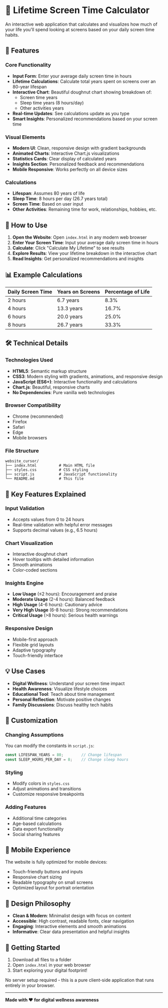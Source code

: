 # 📱 Lifetime Screen Time Calculator

An interactive web application that calculates and visualizes how much of your life you'll spend looking at screens based on your daily screen time habits.

## 🌟 Features

### Core Functionality
- **Input Form**: Enter your average daily screen time in hours
- **Lifetime Calculations**: Calculate total years spent on screens over an 80-year lifespan
- **Interactive Chart**: Beautiful doughnut chart showing breakdown of:
  - Screen time years
  - Sleep time years (8 hours/day)
  - Other activities years
- **Real-time Updates**: See calculations update as you type
- **Smart Insights**: Personalized recommendations based on your screen time

### Visual Elements
- **Modern UI**: Clean, responsive design with gradient backgrounds
- **Animated Charts**: Interactive Chart.js visualizations
- **Statistics Cards**: Clear display of calculated years
- **Insights Section**: Personalized feedback and recommendations
- **Mobile Responsive**: Works perfectly on all device sizes

### Calculations
- **Lifespan**: Assumes 80 years of life
- **Sleep Time**: 8 hours per day (26.7 years total)
- **Screen Time**: Based on user input
- **Other Activities**: Remaining time for work, relationships, hobbies, etc.

## 🚀 How to Use

1. **Open the Website**: Open `index.html` in any modern web browser
2. **Enter Your Screen Time**: Input your average daily screen time in hours
3. **Calculate**: Click "Calculate My Lifetime" to see results
4. **Explore Results**: View your lifetime breakdown in the interactive chart
5. **Read Insights**: Get personalized recommendations and insights

## 📊 Example Calculations

| Daily Screen Time | Years on Screens | Percentage of Life |
|------------------|------------------|-------------------|
| 2 hours          | 6.7 years        | 8.3%              |
| 4 hours          | 13.3 years       | 16.7%             |
| 6 hours          | 20.0 years       | 25.0%             |
| 8 hours          | 26.7 years       | 33.3%             |

## 🛠️ Technical Details

### Technologies Used
- **HTML5**: Semantic markup structure
- **CSS3**: Modern styling with gradients, animations, and responsive design
- **JavaScript (ES6+)**: Interactive functionality and calculations
- **Chart.js**: Beautiful, responsive charts
- **No Dependencies**: Pure vanilla web technologies

### Browser Compatibility
- Chrome (recommended)
- Firefox
- Safari
- Edge
- Mobile browsers

### File Structure
```
website_cursor/
├── index.html          # Main HTML file
├── styles.css          # CSS styling
├── script.js           # JavaScript functionality
└── README.md           # This file
```

## 🎯 Key Features Explained

### Input Validation
- Accepts values from 0 to 24 hours
- Real-time validation with helpful error messages
- Supports decimal values (e.g., 6.5 hours)

### Chart Visualization
- Interactive doughnut chart
- Hover tooltips with detailed information
- Smooth animations
- Color-coded sections

### Insights Engine
- **Low Usage** (≤2 hours): Encouragement and praise
- **Moderate Usage** (2-4 hours): Balanced feedback
- **High Usage** (4-6 hours): Cautionary advice
- **Very High Usage** (6-8 hours): Strong recommendations
- **Critical Usage** (>8 hours): Serious health warnings

### Responsive Design
- Mobile-first approach
- Flexible grid layouts
- Adaptive typography
- Touch-friendly interface

## 💡 Use Cases

- **Digital Wellness**: Understand your screen time impact
- **Health Awareness**: Visualize lifestyle choices
- **Educational Tool**: Teach about time management
- **Personal Reflection**: Motivate positive changes
- **Family Discussions**: Discuss healthy tech habits

## 🔧 Customization

### Changing Assumptions
You can modify the constants in `script.js`:
```javascript
const LIFESPAN_YEARS = 80;        // Change lifespan
const SLEEP_HOURS_PER_DAY = 8;    // Change sleep hours
```

### Styling
- Modify colors in `styles.css`
- Adjust animations and transitions
- Customize responsive breakpoints

### Adding Features
- Additional time categories
- Age-based calculations
- Data export functionality
- Social sharing features

## 📱 Mobile Experience

The website is fully optimized for mobile devices:
- Touch-friendly buttons and inputs
- Responsive chart sizing
- Readable typography on small screens
- Optimized layout for portrait orientation

## 🎨 Design Philosophy

- **Clean & Modern**: Minimalist design with focus on content
- **Accessible**: High contrast, readable fonts, clear navigation
- **Engaging**: Interactive elements and smooth animations
- **Informative**: Clear data presentation and helpful insights

## 🚀 Getting Started

1. Download all files to a folder
2. Open `index.html` in your web browser
3. Start exploring your digital footprint!

No server setup required - this is a pure client-side application that runs entirely in your browser.

---

**Made with ❤️ for digital wellness awareness** 
